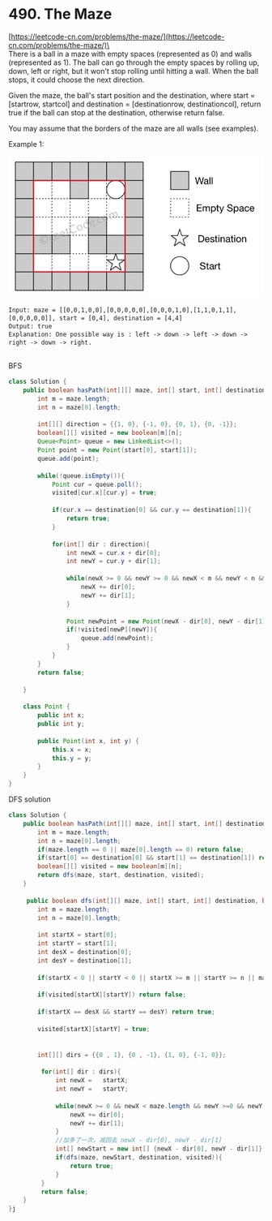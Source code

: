 # 490. The Maze

[https://leetcode-cn.com/problems/the-maze/](https://leetcode-cn.com/problems/the-maze/)\
\
There is a ball in a maze with empty spaces (represented as 0) and walls (represented as 1). The ball can go through the empty spaces by rolling up, down, left or right, but it won't stop rolling until hitting a wall. When the ball stops, it could choose the next direction.

Given the maze, the ball's start position and the destination, where start = \[startrow, startcol] and destination = \[destinationrow, destinationcol], return true if the ball can stop at the destination, otherwise return false.

You may assume that the borders of the maze are all walls (see examples).

Example 1:

![](<../.gitbook/assets/image (4) (1).png>)

```
Input: maze = [[0,0,1,0,0],[0,0,0,0,0],[0,0,0,1,0],[1,1,0,1,1],[0,0,0,0,0]], start = [0,4], destination = [4,4]
Output: true
Explanation: One possible way is : left -> down -> left -> down -> right -> down -> right.


```

BFS

```java
class Solution {
    public boolean hasPath(int[][] maze, int[] start, int[] destination) {
        int m = maze.length;
        int n = maze[0].length;
        
        int[][] direction = {{1, 0}, {-1, 0}, {0, 1}, {0, -1}};
        boolean[][] visited = new boolean[m][n];
        Queue<Point> queue = new LinkedList<>();
        Point point = new Point(start[0], start[1]);
        queue.add(point);
        
        while(!queue.isEmpty()){
            Point cur = queue.poll();
            visited[cur.x][cur.y] = true;
            
            if(cur.x == destination[0] && cur.y == destination[1]){
                return true;
            }
            
            for(int[] dir : direction){
                int newX = cur.x + dir[0];
                int newY = cur.y + dir[1];
                
                while(newX >= 0 && newY >= 0 && newX < m && newY < n && maze[newX][newY] == 0){
                    newX += dir[0];
                    newY += dir[1];
                }
               
                Point newPoint = new Point(newX - dir[0], newY - dir[1]);
                if(!visited[newP][newY]){
                    queue.add(newPoint);
                }
            }
        }
        return false;
        
    }
    
    class Point {
        public int x;
        public int y;
        
        public Point(int x, int y) {
            this.x = x;
            this.y = y;
        }
    }
}
```

DFS solution

```java
class Solution {
    public boolean hasPath(int[][] maze, int[] start, int[] destination) {
        int m = maze.length;
        int n = maze[0].length;
        if(maze.length == 0 || maze[0].length == 0) return false;
        if(start[0] == destination[0] && start[1] == destination[1]) return true;
        boolean[][] visited = new boolean[m][n];
        return dfs(maze, start, destination, visited);
    }
    
     public boolean dfs(int[][] maze, int[] start, int[] destination, boolean[][] visited){
        int m = maze.length;
        int n = maze[0].length;
        
        int startX = start[0];
        int startY = start[1];
        int desX = destination[0];
        int desY = destination[1];
        
        if(startX < 0 || startY < 0 || startX >= m || startY >= n || maze[startX][startY] == 1) return false;
        
        if(visited[startX][startY]) return false;
        
        if(startX == desX && startY == desY) return true;
        
        visited[startX][startY] = true;
         
                
        int[][] dirs = {{0 , 1}, {0 , -1}, {1, 0}, {-1, 0}};
         
         for(int[] dir : dirs){
             int newX =   startX;
             int newY =   startY;
             
             while(newX >= 0 && newX < maze.length && newY >=0 && newY < maze[0].length && maze[newX][newY] == 0){
                 newX += dir[0];
                 newY += dir[1];
             }
             //加多了一次，减回去 newX - dir[0], newY - dir[1]
             int[] newStart = new int[] {newX - dir[0], newY - dir[1]};
             if(dfs(maze, newStart, destination, visited)){
                 return true;
             }
         }
         return false;
    }
}j
```
